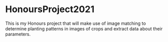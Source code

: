 # HonoursProject2021
This is my Honours project that will make use of image matching to determine planting patterns in images of crops and extract data about their parameters.
